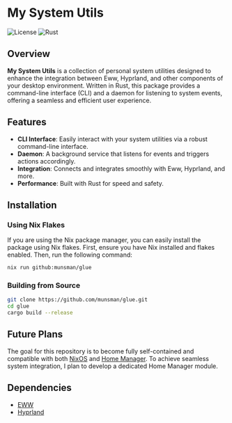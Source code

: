 # My System Utils

![License](https://img.shields.io/badge/license-MIT-blue.svg)
![Rust](https://img.shields.io/badge/rust-%23dea584.svg?logo=rust&logoColor=white)

## Overview

**My System Utils** is a collection of personal system utilities designed to enhance the integration between Eww, Hyprland, and other components of your desktop environment. Written in Rust, this package provides a command-line interface (CLI) and a daemon for listening to system events, offering a seamless and efficient user experience.

## Features

- **CLI Interface**: Easily interact with your system utilities via a robust command-line interface.
- **Daemon**: A background service that listens for events and triggers actions accordingly.
- **Integration**: Connects and integrates smoothly with Eww, Hyprland, and more.
- **Performance**: Built with Rust for speed and safety.

## Installation

### Using Nix Flakes

If you are using the Nix package manager, you can easily install the package using Nix flakes. First, ensure you have Nix installed and flakes enabled. Then, run the following command:

```bash
nix run github:munsman/glue
```

### Building from Source

```sh
git clone https://github.com/munsman/glue.git
cd glue
cargo build --release
```
## Future Plans

The goal for this repository is to become fully self-contained and compatible with both [NixOS](https://nixos.org/) and [Home Manager](https://github.com/nix-community/home-manager). To achieve seamless system integration, I plan to develop a dedicated Home Manager module.

## Dependencies

- [EWW](https://github.com/elkowar/eww)
- [Hyprland](https://hyprland.org/)
